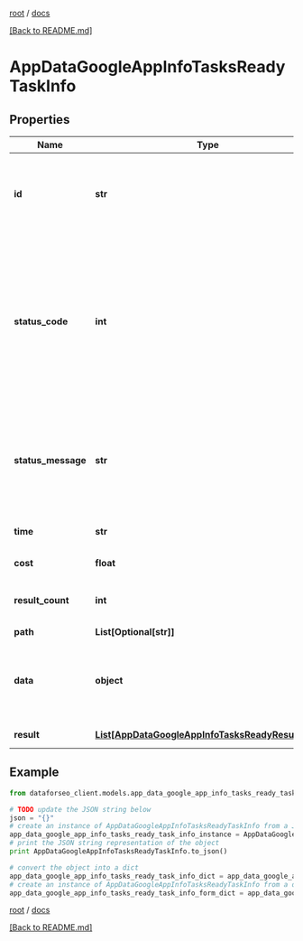 [root](./../ "root") / [docs](./ "docs")

[[Back to README.md]](./../README.md "[Back to README.md]")

# AppDataGoogleAppInfoTasksReadyTaskInfo

## Properties

Name | Type | Description | Notes
------------ | ------------- | ------------- | -------------
**id** | **str** | task identifier unique task identifier in our system in the UUID format | [optional]
**status_code** | **int** | status code of the task generated by DataForSEO, can be within the following range: 10000-60000 you can find the full list of the response codes here | [optional]
**status_message** | **str** | informational message of the task you can find the full list of general informational messages here | [optional]
**time** | **str** | execution time, seconds | [optional]
**cost** | **float** | total tasks cost, USD | [optional]
**result_count** | **int** | number of elements in the result array | [optional]
**path** | **List[Optional[str]]** | URL path | [optional]
**data** | **object** | contains the same parameters that you specified in the POST request | [optional]
**result** | [**List[AppDataGoogleAppInfoTasksReadyResultInfo]**](AppDataGoogleAppInfoTasksReadyResultInfo.md) | array of results | [optional]

## Example

```python
from dataforseo_client.models.app_data_google_app_info_tasks_ready_task_info import AppDataGoogleAppInfoTasksReadyTaskInfo

# TODO update the JSON string below
json = "{}"
# create an instance of AppDataGoogleAppInfoTasksReadyTaskInfo from a JSON string
app_data_google_app_info_tasks_ready_task_info_instance = AppDataGoogleAppInfoTasksReadyTaskInfo.from_json(json)
# print the JSON string representation of the object
print AppDataGoogleAppInfoTasksReadyTaskInfo.to_json()

# convert the object into a dict
app_data_google_app_info_tasks_ready_task_info_dict = app_data_google_app_info_tasks_ready_task_info_instance.to_dict()
# create an instance of AppDataGoogleAppInfoTasksReadyTaskInfo from a dict
app_data_google_app_info_tasks_ready_task_info_form_dict = app_data_google_app_info_tasks_ready_task_info.from_dict(app_data_google_app_info_tasks_ready_task_info_dict)
```

  

[root](./../ "root") / [docs](./ "docs")

[[Back to README.md]](./../README.md "[Back to README.md]")
